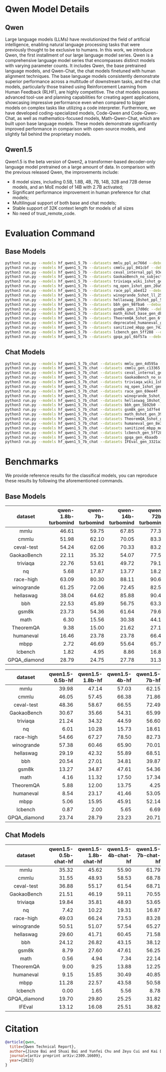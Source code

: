 # Qwen Model Details

## Qwen

Large language models (LLMs) have revolutionized the field of artificial intelligence, enabling natural language processing tasks that were previously thought to be exclusive to humans. In this work, we introduce Qwen, the first installment of our large language model series. Qwen is a comprehensive language model series that encompasses distinct models with varying parameter counts. It includes Qwen, the base pretrained language models, and Qwen-Chat, the chat models finetuned with human alignment techniques. The base language models consistently demonstrate superior performance across a multitude of downstream tasks, and the chat models, particularly those trained using Reinforcement Learning from Human Feedback (RLHF), are highly competitive. The chat models possess advanced tool-use and planning capabilities for creating agent applications, showcasing impressive performance even when compared to bigger models on complex tasks like utilizing a code interpreter. Furthermore, we have developed coding-specialized models, Code-Qwen and Code-Qwen-Chat, as well as mathematics-focused models, Math-Qwen-Chat, which are built upon base language models. These models demonstrate significantly improved performance in comparison with open-source models, and slightly fall behind the proprietary models.

## Qwen1.5

Qwen1.5 is the beta version of Qwen2, a transformer-based decoder-only language model pretrained on a large amount of data. In comparison with the previous released Qwen, the improvements include:

- 8 model sizes, including 0.5B, 1.8B, 4B, 7B, 14B, 32B and 72B dense models, and an MoE model of 14B with 2.7B activated;
- Significant performance improvement in human preference for chat models;
- Multilingual support of both base and chat models;
- Stable support of 32K context length for models of all sizes
- No need of trust_remote_code.

# Evaluation Command

## Base Models

```bash
python3 run.py --models hf_qwen1_5_7b --datasets mmlu_ppl_ac766d --debug
python3 run.py --models hf_qwen1_5_7b --datasets cmmlu_ppl_041cbf --debug
python3 run.py --models hf_qwen1_5_7b --datasets ceval_internal_ppl_93e5ce --debug
python3 run.py --models hf_qwen1_5_7b --datasets GaokaoBench_no_subjective_gen_d21e37 --debug
python3 run.py --models hf_qwen1_5_7b --datasets triviaqa_wiki_1shot_gen_20a989 --debug
python3 run.py --models hf_qwen1_5_7b --datasets nq_open_1shot_gen_20a989 --debug
python3 run.py --models hf_qwen1_5_7b --datasets race_ppl_abed12 --debug
python3 run.py --models hf_qwen1_5_7b --datasets winogrande_5shot_ll_252f01 --debug
python3 run.py --models hf_qwen1_5_7b --datasets hellaswag_10shot_ppl_59c85e --debug
python3 run.py --models hf_qwen1_5_7b --datasets bbh_gen_98fba6 --debug
python3 run.py --models hf_qwen1_5_7b --datasets gsm8k_gen_17d0dc --debug
python3 run.py --models hf_qwen1_5_7b --datasets math_4shot_base_gen_db136b --debug
python3 run.py --models hf_qwen1_5_7b --datasets TheoremQA_5shot_gen_6f0af8 --debug
python3 run.py --models hf_qwen1_5_7b --datasets deprecated_humaneval_gen_d2537e --debug
python3 run.py --models hf_qwen1_5_7b --datasets sanitized_mbpp_gen_742f0c --debug
python3 run.py --models hf_qwen1_5_7b --datasets lcbench_gen_5ff288 --debug
python3 run.py --models hf_qwen1_5_7b --datasets gpqa_ppl_6bf57a --debug
```

## Chat Models

```bash
python3 run.py --models hf_qwen1_5_7b_chat --datasets mmlu_gen_4d595a --debug
python3 run.py --models hf_qwen1_5_7b_chat --datasets cmmlu_gen_c13365 --debug
python3 run.py --models hf_qwen1_5_7b_chat --datasets ceval_internal_gen_2daf24 --debug
python3 run.py --models hf_qwen1_5_7b_chat --datasets GaokaoBench_no_subjective_gen_4c31db --debug
python3 run.py --models hf_qwen1_5_7b_chat --datasets triviaqa_wiki_1shot_gen_eaf81e --debug
python3 run.py --models hf_qwen1_5_7b_chat --datasets nq_open_1shot_gen_01cf41 --debug
python3 run.py --models hf_qwen1_5_7b_chat --datasets race_gen_69ee4f --debug
python3 run.py --models hf_qwen1_5_7b_chat --datasets winogrande_5shot_gen_b36770 --debug
python3 run.py --models hf_qwen1_5_7b_chat --datasets hellaswag_10shot_gen_e42710 --debug
python3 run.py --models hf_qwen1_5_7b_chat --datasets bbh_gen_5b92b0 --debug
python3 run.py --models hf_qwen1_5_7b_chat --datasets gsm8k_gen_1d7fe4 --debug
python3 run.py --models hf_qwen1_5_7b_chat --datasets math_0shot_gen_393424 --debug
python3 run.py --models hf_qwen1_5_7b_chat --datasets TheoremQA_5shot_gen_6f0af8 --debug
python3 run.py --models hf_qwen1_5_7b_chat --datasets humaneval_gen_8e312c --debug
python3 run.py --models hf_qwen1_5_7b_chat --datasets sanitized_mbpp_mdblock_gen_a447ff --debug
python3 run.py --models hf_qwen1_5_7b_chat --datasets lcbench_gen_5ff288 --debug
python3 run.py --models hf_qwen1_5_7b_chat --datasets gpqa_gen_4baadb --debug
python3 run.py --models hf_qwen1_5_7b_chat --datasets IFEval_gen_3321a3 --debug
```

# Benchmarks

We provide reference results for the classifical models, you can reproduce these results by following the aforementioned commands.

## Base Models

|   dataset    |   qwen-1.8b-turbomind |   qwen-7b-turbomind |   qwen-14b-turbomind |   qwen-72b-turbomind |
|:------------:|----------------------:|--------------------:|---------------------:|---------------------:|
|     mmlu     |                 46.61 |               59.75 |                67.85 |                77.36 |
|    cmmlu     |                 51.98 |               62.10 |                70.05 |                83.32 |
|  ceval-test  |                 54.24 |               62.06 |                70.33 |                83.25 |
| GaokaoBench  |                 22.11 |               35.32 |                54.07 |                77.56 |
|   triviaqa   |                 22.76 |               53.61 |                49.72 |                79.13 |
|      nq      |                  5.68 |               17.87 |                13.77 |                18.20 |
|  race-high   |                 63.09 |               80.30 |                88.11 |                90.62 |
|  winogrande  |                 61.25 |               72.06 |                72.45 |                82.56 |
|  hellaswag   |                 38.04 |               64.62 |                85.88 |                90.40 |
|     bbh      |                 22.53 |               45.89 |                56.75 |                63.35 |
|    gsm8k     |                 23.73 |               54.36 |                61.64 |                79.68 |
|     math     |                  6.30 |               15.56 |                30.38 |                44.18 |
|  TheoremQA   |                  9.38 |               15.00 |                21.62 |                27.12 |
|  humaneval   |                 16.46 |               23.78 |                23.78 |                66.46 |
|     mbpp     |                  2.72 |               46.69 |                55.64 |                65.76 |
|   lcbench    |                  1.82 |                4.95 |                 8.86 |                16.86 |
| GPQA_diamond |                 28.79 |               24.75 |                27.78 |                31.31 |

|   dataset    |   qwen1.5-0.5b-hf |   qwen1.5-1.8b-hf |   qwen1.5-4b-hf |   qwen1.5-7b-hf |   qwen1.5-14b-hf |   qwen1.5-32b-hf |   qwen1.5-72b-hf |
|:------------:|------------------:|------------------:|----------------:|----------------:|-----------------:|-----------------:|-----------------:|
|     mmlu     |             39.98 |             47.14 |           57.03 |           62.15 |            69.10 |            73.88 |            77.02 |
|    cmmlu     |             46.05 |             57.45 |           66.38 |           71.86 |            76.95 |            81.58 |            83.00 |
|  ceval-test  |             48.36 |             58.67 |           66.55 |           72.49 |            76.93 |            82.50 |            83.03 |
| GaokaoBench  |             30.67 |             35.66 |           54.31 |           65.99 |            66.60 |            79.01 |            80.26 |
|   triviaqa   |             21.24 |             34.32 |           44.59 |           56.60 |            59.96 |            56.20 |            77.81 |
|      nq      |              6.01 |             10.28 |           15.73 |           18.61 |            16.07 |            21.75 |            20.53 |
|  race-high   |             54.66 |             67.27 |           78.50 |           82.73 |            87.99 |            90.57 |            90.45 |
|  winogrande  |             57.38 |             60.46 |           65.90 |           70.01 |            72.93 |            78.69 |            80.74 |
|  hellaswag   |             29.19 |             42.32 |           55.89 |           68.51 |            83.86 |            87.28 |            90.41 |
|     bbh      |             20.54 |             27.01 |           34.81 |           39.87 |            50.38 |            67.47 |            58.81 |
|    gsm8k     |             13.27 |             34.87 |           47.61 |           54.36 |            63.53 |            72.71 |            79.53 |
|     math     |              4.16 |             11.32 |           17.50 |           17.34 |            36.18 |            45.74 |            41.56 |
|  TheoremQA   |              5.88 |             12.00 |           13.75 |            4.25 |            12.62 |            26.62 |            26.62 |
|  humaneval   |              8.54 |             23.17 |           41.46 |           53.05 |            57.32 |            70.12 |            65.85 |
|     mbpp     |              5.06 |             15.95 |           45.91 |           52.14 |            52.14 |            59.14 |            61.09 |
|   lcbench    |              0.87 |              2.00 |            5.65 |            6.69 |            12.69 |            14.34 |            15.29 |
| GPQA_diamond |             23.74 |             28.79 |           23.23 |           20.71 |            32.32 |            30.81 |            31.82 |

## Chat Models

|   dataset    |   qwen1.5-0.5b-chat-hf |   qwen1.5-1.8b-chat-hf |   qwen1.5-4b-chat-hf |   qwen1.5-7b-chat-hf |   qwen1.5-14b-chat-hf |   qwen1.5-32b-chat-hf |   qwen1.5-72b-chat-hf |   qwen1.5-110b-chat-hf |
|:------------:|-----------------------:|-----------------------:|---------------------:|---------------------:|----------------------:|----------------------:|----------------------:|-----------------------:|
|     mmlu     |                  35.32 |                  45.62 |                55.90 |                61.79 |                 67.96 |                 75.36 |                 77.24 |                  77.95 |
|    cmmlu     |                  31.55 |                  48.93 |                58.53 |                68.78 |                 75.07 |                 80.39 |                 82.48 |                  86.46 |
|  ceval-test  |                  36.88 |                  55.17 |                61.54 |                68.71 |                 74.80 |                 80.47 |                 81.53 |                  87.33 |
| GaokaoBench  |                  21.51 |                  46.19 |                59.11 |                70.55 |                 80.39 |                 86.15 |                 88.58 |                  89.59 |
|   triviaqa   |                  19.84 |                  35.81 |                48.93 |                53.65 |                 62.58 |                 74.72 |                 83.25 |                  86.20 |
|      nq      |                   7.42 |                  10.22 |                19.31 |                16.87 |                 20.53 |                 25.26 |                 35.21 |                  36.98 |
|  race-high   |                  49.03 |                  66.24 |                73.53 |                83.28 |                 87.51 |                 91.22 |                 91.11 |                  92.31 |
|  winogrande  |                  50.51 |                  51.07 |                57.54 |                65.27 |                 70.09 |                 77.90 |                 80.82 |                  82.32 |
|  hellaswag   |                  29.60 |                  41.71 |                60.45 |                71.58 |                 79.70 |                 88.56 |                 89.37 |                  91.11 |
|     bbh      |                  24.12 |                  26.82 |                43.15 |                38.12 |                 55.38 |                 69.28 |                 72.97 |                  71.04 |
|    gsm8k     |                   8.79 |                  27.60 |                47.61 |                56.25 |                 64.90 |                 79.91 |                 77.03 |                  79.53 |
|     math     |                   0.56 |                   4.94 |                 7.34 |                22.14 |                 32.22 |                 41.80 |                 45.22 |                  54.38 |
|  TheoremQA   |                   9.00 |                   9.25 |                13.88 |                12.25 |                 13.63 |                 19.25 |                 22.75 |                  17.50 |
|  humaneval   |                   9.15 |                  15.85 |                30.49 |                40.85 |                 50.00 |                 57.93 |                 60.37 |                  65.24 |
|     mbpp     |                  11.28 |                  22.57 |                43.58 |                50.58 |                 56.03 |                 65.37 |                 66.93 |                  68.48 |
|   lcbench    |                   0.00 |                   1.65 |                 5.56 |                 8.78 |                 14.42 |                 10.78 |                 18.77 |                  34.58 |
| GPQA_diamond |                  19.70 |                  29.80 |                25.25 |                31.82 |                 30.30 |                 31.31 |                 32.83 |                  35.86 |
|    IFEval    |                  13.12 |                  16.08 |                25.51 |                38.82 |                 42.51 |                 49.54 |                 51.02 |                  55.08 |

# Citation

```BibTeX
@article{qwen,
  title={Qwen Technical Report},
  author={Jinze Bai and Shuai Bai and Yunfei Chu and Zeyu Cui and Kai Dang and Xiaodong Deng and Yang Fan and Wenbin Ge and Yu Han and Fei Huang and Binyuan Hui and Luo Ji and Mei Li and Junyang Lin and Runji Lin and Dayiheng Liu and Gao Liu and Chengqiang Lu and Keming Lu and Jianxin Ma and Rui Men and Xingzhang Ren and Xuancheng Ren and Chuanqi Tan and Sinan Tan and Jianhong Tu and Peng Wang and Shijie Wang and Wei Wang and Shengguang Wu and Benfeng Xu and Jin Xu and An Yang and Hao Yang and Jian Yang and Shusheng Yang and Yang Yao and Bowen Yu and Hongyi Yuan and Zheng Yuan and Jianwei Zhang and Xingxuan Zhang and Yichang Zhang and Zhenru Zhang and Chang Zhou and Jingren Zhou and Xiaohuan Zhou and Tianhang Zhu},
  journal={arXiv preprint arXiv:2309.16609},
  year={2023}
}
```
